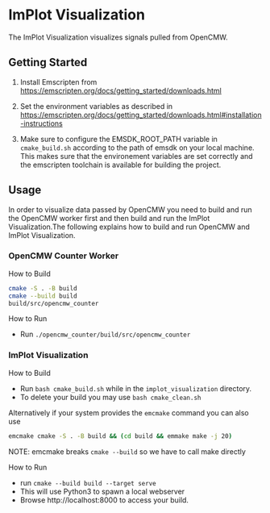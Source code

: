 # ImPlot Visualization

The ImPlot Visualization visualizes signals pulled from OpenCMW.

## Getting Started

1. Install Emscripten from https://emscripten.org/docs/getting_started/downloads.html

2. Set the environment variables as described in https://emscripten.org/docs/getting_started/downloads.html#installation-instructions

3. Make sure to configure the EMSDK_ROOT_PATH variable in `cmake_build.sh` according to the path of emsdk on your local machine. This makes sure that the environement variables are set correctly and the emscripten toolchain is available for building the project.

## Usage

In order to visualize data passed by OpenCMW you need to build and run the OpenCMW worker first and then build and run the ImPlot Visualization.The following explains how to build and run OpenCMW and ImPlot Visualization.

### OpenCMW Counter Worker

How to Build

```bash
cmake -S . -B build
cmake --build build
build/src/opencmw_counter
```

How to Run

- Run `./opencmw_counter/build/src/opencmw_counter`

### ImPlot Visualization

How to Build

- Run `bash cmake_build.sh` while in the `implot_visualization` directory.
- To delete your build you may use `bash cmake_clean.sh`

Alternatively if your system provides the `emcmake` command you can also use
``` bash
emcmake cmake -S . -B build && (cd build && emmake make -j 20)
```
NOTE: emcmake breaks `cmake --build` so we have to call make directly

How to Run

- run `cmake --build build --target serve`
- This will use Python3 to spawn a local webserver
- Browse http://localhost:8000 to access your build.

